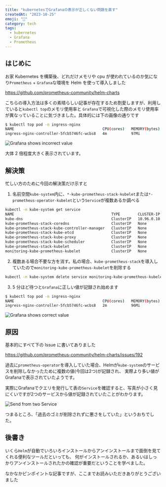 ```yaml
---
title: "kubernetesでGrafanaの表示が正しくない問題を直す"
createdAt: "2023-10-25"
emoji: "🐚"
category: tech
tags:
  - kubernetes
  - Grafana
  - Prometheus
---
```


## はじめに

お家 Kubernetes を構築後、どれだけメモリや cpu が使われているのか気になり`Prometheus` + `Grafana`な環境を Helm を使って導入しました

https://github.com/prometheus-community/helm-charts

こちらの導入方法は多くの素晴らしい記事が存在するため割愛しますが、利用していると`kubectl top`のメモリ使用率と
`Grafana`で可視化した際のメモリ使用率が異なっていることに気づきました。具体的には下の画像の通りです

```bash
$ kubectl top pod -n ingress-nginx
NAME                                        CPU(cores)   MEMORY(bytes)
ingress-nginx-controller-5fcb5746fc-wcbs8   4m           97Mi
```

![Grafana shows incorrect value](/images/kube-prometheus-stack-cpu-usage-is-not-correct/grafana-chart-incorrect.png)

大体 2 倍程度大きく表示されています。

## 解決策

忙しい方のために今回の解決策だけ示すと

1. 名前空間`kube-system`内に、`*-kube-prometheus-stack-kubelet`または`*-prometheus-operator-kubelet`という`Service`が複数あるか調べる

```bash
kubectl -n kube-system get service
NAME                                            TYPE        CLUSTER-IP   EXTERNAL-IP   PORT(S)                        AGE
kube-dns                                        ClusterIP   10.96.0.10   <none>        53/UDP,53/TCP,9153/TCP         109d
kube-prometheus-stack-coredns                   ClusterIP   None         <none>        9153/TCP                       3d17h
kube-prometheus-stack-kube-controller-manager   ClusterIP   None         <none>        10257/TCP                      3d17h
kube-prometheus-stack-kube-etcd                 ClusterIP   None         <none>        2381/TCP                       3d17h
kube-prometheus-stack-kube-proxy                ClusterIP   None         <none>        10249/TCP                      3d17h
kube-prometheus-stack-kube-scheduler            ClusterIP   None         <none>        10259/TCP                      3d17h
kube-prometheus-stack-kubelet                   ClusterIP   None         <none>        10250/TCP,10255/TCP,4194/TCP   80d 👈これ
monitoring-kube-prometheus-kubelet              ClusterIP   None         <none>        10250/TCP,10255/TCP,4194/TCP   80d 👈これ
```

2. 複数ある場合不要な方を消す。私の場合、`kube-prometheus-stack`を導入していたので`monitoring-kube-prometheus-kubelet`を削除する

```bash
kubectl -n kube-system delete service monitoring-kube-prometheus-kubelet
```

3. 5 分ほど待つと`Grafana`に正しい値が記録され始めます

```bash
$ kubectl top pod -n ingress-nginx
NAME                                        CPU(cores)   MEMORY(bytes)
ingress-nginx-controller-5fcb5746fc-wcbs8   2m           96Mi
```

![Grafana shows correct value](/images/kube-prometheus-stack-cpu-usage-is-not-correct/grafana-chart-correct.png)

## 原因

基本的にすべて下の Issue に書いてありました

https://github.com/prometheus-community/helm-charts/issues/192

過去に`prometheus-operator`を導入していた場合、Helmが`kube-system`のサービスを削除しなかったために複数の値(今回は2つ)が記録され、
実際より多い値がGrafanaで表示されていたようです。

実際にGrafanaでクエリを発行して表の`Service`を確認すると、写真が小さく見にくいですが2つのサービスから値が記録されていたことがわかります。

![Send from two Service](/images/kube-prometheus-stack-cpu-usage-is-not-correct/value-from-two-service.png)

つまるところ、「過去のゴミが削除されずに悪さをしていた」というおちでした。

## 後書き

いくら`Helm`が自動でいろいろインストールからアンインストールまで面倒を見てくれる便利なツールだといっても、
何がインストールされるか、あるいはしっかりアンインストールされたかの確認が重要だということを学べました。

なかなかピンポイントな記事ですが、ここまでお読みいただきありがとうございました
